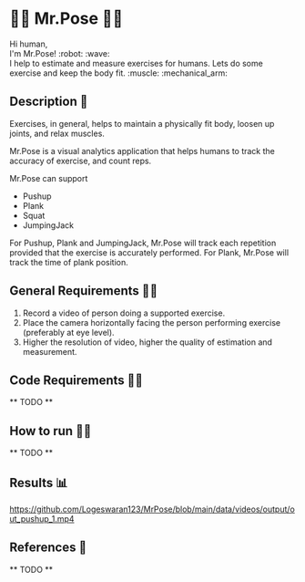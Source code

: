 # :weight_lifting_man: Mr.Pose :weight_lifting_woman:

<p>
Hi human, <br>
I'm Mr.Pose! :robot: :wave: <br>
I help to estimate and measure exercises for humans. Lets do some exercise and keep the body fit. :muscle: :mechanical_arm:
</p>

## Description :scroll:

Exercises, in general, helps to maintain a physically fit body, loosen up joints, and relax muscles.

Mr.Pose is a visual analytics application that helps humans to track the accuracy of exercise, and count reps. <br>

Mr.Pose can support <br>
* Pushup
* Plank
* Squat
* JumpingJack

For Pushup, Plank and JumpingJack, Mr.Pose will track each repetition provided that the exercise is accurately performed.
For Plank, Mr.Pose will track the time of plank position.

## General Requirements :mage_man:
1. Record a video of person doing a supported exercise.
2. Place the camera horizontally facing the person performing exercise (preferably at eye level).
3. Higher the resolution of video, higher the quality of estimation and measurement.

## Code Requirements :mage_woman:
** TODO **

## How to run :running_man:
** TODO **

## Results :bar_chart:
https://github.com/Logeswaran123/MrPose/blob/main/data/videos/output/out_pushup_1.mp4

## References :page_facing_up:
** TODO **
